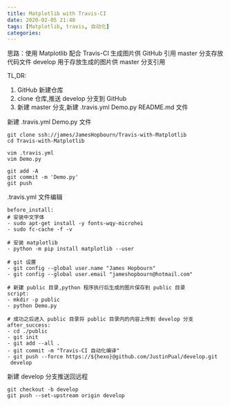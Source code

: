 ```yaml
---
title: Matplotlib with Travis-CI  
date: 2020-02-05 21:40
tags: [Matplotlib, travis, 自动化]
categories:
---
```


思路：使用 Matplotlib 配合 Travis-CI 生成图片供 GitHub 引用
master 分支存放代码文件 develop 用于存放生成的图片供 master 分支引用

<!-- more -->

TL,DR:
1. GitHub 新建仓库
2. clone 仓库,推送 develop 分支到 GitHub
3. 新建 master 分支,新建 .travis.yml Demo.py README.md 文件

新建 .travis.yml Demo.py 文件
```
git clone ssh://james/JamesHopbourn/Travis-with-Matplotlib
cd Travis-with-Matplotlib

vim .travis.yml
vim Demo.py

git add -A
git commit -m 'Demo.py'
git push
```

.travis.yml 文件编辑
```
before_install:
# 安装中文字体
- sudo apt-get install -y fonts-wqy-microhei
- sudo fc-cache -f -v

# 安装 matplotlib
- python -m pip install matplotlib --user

# git 设置
- git config --global user.name "James Hopbourn"
- git config --global user.email "jameshopbourn@hotmail.com"

# 新建 public 目录,python 程序执行后生成的图片保存到 public 目录
script:
- mkdir -p public
- python Demo.py

# 成功之后进入 public 目录将 public 目录内的内容上传到 develop 分支
after_success:
- cd ./public
- git init
- git add --all .
- git commit -m "Travis-CI 自动化编译"
- git push --force https://${hexo}@github.com/JustinPual/develop.git
 develop
```

新建 develop 分支推送回远程
```
git checkout -b develop
git push --set-upstream origin develop
```
